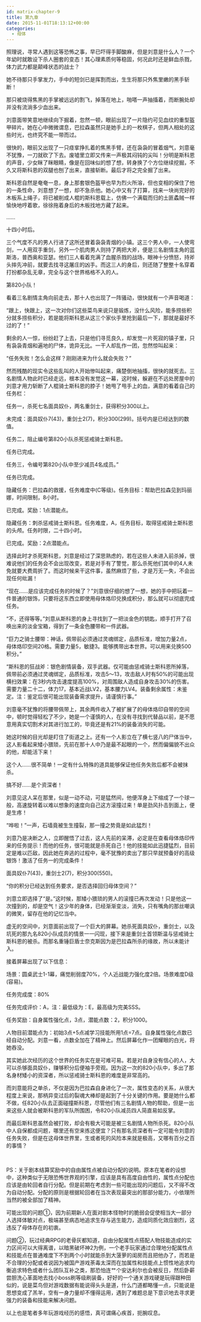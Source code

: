 ```yaml
---
id: matrix-chapter-9
title: 第九章
date: 2015-11-01T18:13:12+00:00
categories:
  - 母体
---
```

照理说，寻常人遇到这等恐怖之事，早已吓得手脚酸麻，但是刘意是什么人？一个年幼时就敢设下杀人圈套的变态！其心理素质何等稳固，何况此时还是鲜血杀戮，体力武力都是颠峰状态的战士？

她不待那只手掌发力，手中的短剑已是挥割而出，生生将那只外焦里嫩的黑手斩断！

那只被烧得焦黑的手掌被远远的割飞，掉落在地上，啪嗒一声抽搐着，而断腕处却并没有流淌多少血出来。

刘意面带笑意地继续向下掘着，忽然一顿，眼前出现了一片隐约可见血纹的重型盔甲碎片。她在心中微微谓息，巴拉森虽然只是她手上的一枚棋子，但两人相处的这些时光，也终究不能一带而过。

很快的，眼前又出现了一只痉挛挣扎着的焦黑手臂，还在袅袅的冒着烟气，刘意毫不犹豫，一刀就砍了下去。废墟里立即又传来一声极其闷钝的尖叫！分明是斯科恩的声音，少女眯了眯眼睛，像是在回味似的想了想，转身换了个方位继续挖掘，不久又将斯科恩的双腿也刨了出来，直接斩断。最后才将之完全掘了出来。

斯科恩自然是奄奄一息，身上那套银色盔甲也早为烈火所溶，但也变相的保住了他的一条性命，刘意想了一想，却不急杀他。她心中又有了打算，找来一块尚完好的木板系上绳子，将已被削成人棍的斯科恩载上，仿佛一个满载而归的土匪蟊贼一样愉快地哼着歌，徐徐拖着身后的木板找地方藏了起来。

……

十四小时后。

三个气度不凡的男人行进了这所还冒着袅袅青烟的小镇。这三个男人中，一人使弯剑，一人用双手重剑，另外一个肌肉男人则持了两把大斧，便是三名剧情主角的蓝斯洛，普西奥和亚瑟。他们三人看着充满了血腥杀戮的战场，眼神十分愤怒，持斧头摔先冲前，就要去找寻这屠庄的凶手。而这三人的身后，则还随了整整十名穿着打扮都杂乱无章，完全与这个世界格格不入的人。

第820小队！

看着三名剧情主角向前走去，那十人也出现了一阵骚动，很快就有一个声音喝道：

“跟上，快跟上，这一次对你们这些菜鸟来说只是锻炼，没什么风险，能多捞些积分就多捞些积分，若是能将斯科恩从这三个家伙手里抢到最后一下，那就是最好不过的了！”

剩余的人一惊，纷纷赶了上去，只是他们寻觅良久，却发觉一片死寂的镇子里，只有袅袅青烟和遍地的尸体，诡异无比。一干人却乱作一团，忽然惊叫起来：

“任务失败！怎么会这样？刚刚进来为什么就会失败？”

然而残酷的现实令这些乱叫的人开始惨叫起来，痛楚倒地抽搐，很快的就死去。三名剧情人物此时已经走远，根本没有发觉这一幕，这时候，躲避在不远处房屋中的刘意才用力斩断了人棍骑士斯科恩的脖子！她甩了甩手上的血，满意的看着自己的任务栏：

任务一，杀死七名面具奴仆，两名重剑士，获得积分300以上。

未完成：面具奴仆7(43)，重剑士2(7)，积分300(299)。括号内是已经达到的数值。

任务二，阻止编号第820小队杀死惩戒骑士斯科恩。

任务已完成。

任务三，令编号第820小队中至少减员4名成员。”

任务已完成。

隐藏任务：巴拉森的救援，任务难度中(C等级)。任务目标：帮助巴拉森见到玛丽娜，时间限制，8小时。

已完成。奖励：1点潜能点。

隐藏任务：刺杀惩戒骑士斯科恩。任务难度，A，任务目标，取得惩戒骑士斯科恩的头颅。任务时限，二十四小时。

已完成。奖励：2点潜能点。

选择此时才杀死斯科恩，刘意是经过了深思熟虑的，若在这些人未进入前杀掉，很难说他们的任务会不会出现改变，若是对手有了警觉，那么杀死他们其中的4人未免就要大费周折了。而这时候来干这件事，虽然麻烦了些，才是万无一失，不会出现任何纰漏！

“现在……是应该完成任务的时候了？”刘意很仔细的想了一想，她的手中把玩着一件普通的银饰，只要将这东西立即使用母体烙印兑换成积分，那么就可以彻底完成任务。

“不，还得等等。”刘意从斯科恩的身上寻找到了一把淡金色的钥匙，顺手打开了召唤出来的淡金宝箱，得到了一条金色腰带和一件武器。

“巨力之骑士腰带：神话，佩带前必须通过灵魂绑定，品质标准，增加力量2点，母体烙印空间20格。需要力量5，敏捷3。能够携带出本世界。可以用来兑换500积分。”

“斯科恩的狂战斧：银色剧情装备，双手武器。仅可能由惩戒骑士斯科恩所掉落，佩带前必须通过灵魂绑定，品质标准，攻击5～13，攻击敌人时有50%的可能出现横扫效果：在3秒内攻击速度提高100%，对周围敌人造成自身攻击30%的伤害。需要力量二十二，体力17，基本近战LV2，基本腰力LV4。装备剩余属性：未鉴定。注：鉴定后很可能出现装备需求提升，请谨慎行事。”

刘意毫不犹豫的将腰带佩带上，其余两件收入了被扩展了的母体烙印自带的空间中，顿时觉得轻松了不少，她是一个谨慎的人，在没有寻找到代替品以前，是不愿意用真实切割术对其进行加工的，毕竟还是有21%的装备消失的可能。

她这时候的目光却是盯住了街道之上。还有一个人影立在了横七竖八的尸体当中，这人影看起来矮小猥琐，先前在那十人中乃是最不起眼的一个，然而偏偏貌不出众的他，却能活下来！

这个人……很不简单！一定有什么特殊的道具能够保证他任务失败后都不会被抹杀。

搞不好……是个资深者！

刘意见这人呆在那里，似是一动不动，可是猛然间，他便浑身上下缩成了一个球一般，高速旋转着以难以想象的速度向自己这方滚撞过来！单是劲风扑击到面上，便是生疼！

“哗啦！”一声，石墙竟被生生撞裂，那一撞之势竟是如此猛烈！

刘意乃是决断之人，立即醒悟了过去，这人先前的呆滞，必定是在查看母体烙印传来的任务提示！而他的任务，很可能就是杀死自己！他的技能如此迅捷猛烈，目前定是难以匹敌，因此她在奔逃的过程中，毫不犹豫的卖出了那只早就预备好的高级银饰！激活了任务一的完成条件！

面具奴仆7(43)，重剑士2(7)，积分300(550)。

“你的积分已经达到任务要求，是否选择回归母体空间？”

刘意立即选择了“是。”这时候，那矮小猥琐的男人的滚撞已再次发动！只是他这一次撞到的，却是空气！这少年的身体，已经渐渐变淡，消失，只有嘴角的那丝嘲讽的微笑，留存在他的记忆当中。

虚无的空间中，刘意面前出现了一个巨大的屏幕。她杀死面具奴仆，重剑士，以及坑死的那九名820小队成员的情景一一闪现，接下来是重剑士首领斯温与惩戒骑士斯科恩的被杀。而那名重锤巨盾士奈克斯因为是巴拉森所杀的缘故，所以未能计入。

接着屏幕出现了以下信息：

场景：圆桌武士1-1幕，痛觉削弱度70%，个人近战能力强化度2倍。场景难度D级(容易)。

任务完成度：80%

任务完成评价：A，注：最低级为：E，最高级为完美SSS。

任务奖励：自身属性强化点，3点，潜能点数：2，积分1000。

人物目前潜能点为：初始3点+5点减学习技能所用1点=7点。自身属性强化点数已经自动分配。刘意一看，点数全加在了精神上。然后屏幕化作一团耀眼的白光，将她吞没。

其实她此次经历的这个世界的任务实在是可难可易。若是对自身没有信心的人，大可以杀够面具奴仆，赚够积分后便袖手旁观。因为这一次的820小队中，多出了那名身材矮小的资深者，所以惩戒骑士斯科恩的难度是非常高的。

而刘意能将之单杀，不仅是因为巴拉森自身进化了一次，属性变态的关系，从很大程度上来说，那柄异变过后的裂魂大棒却是起到了十分关键的作用。要是她什么都不做，任820小队去正面碰撞斯科恩，尽管他们有三名剧情人物的帮助，但是一出来这些人就会被斯科恩的军队所围困，令820小队减员四人简直易如反掌。

而最后斯科恩虽然会被打败，却会有极大可能是被三名剧情人物所杀死。820小队中人自保都成问题，哪里还有空来拣这便宜？只有那名资深者有一定可能令刘意的任务失败，但是在这母体世界里，生或者死的风险本来就是极高，又哪有百分之百的事情？

&nbsp;

PS：关于剧本结算奖励中的自由属性点被自动分配的说明。原本在笔者的设想中，这种类似于无限恐怖世界观的引擎，应该是具有高度自由性的，属性点分配也应该是由轮回者自行分配。但是前期在考虑到一些可能出现的问题后，又不得不改为自动分配。分配的原则是根据轮回者在当次表现最突出的那部分能力，小依理所当然的被全部加了精神。

可能出现的问题①，因为前期新人在面对剧本怪物时的脆弱会促使相当大一部分人选择体敏对点，极端甚至病态地追求生存与逃生能力，造成同质化效应剧烈，这违反了母体存在的初衷。

问题②，玩过经典RPG的老骨灰都知道，自由分配属性点搭配人物技能造成的实力区间可以大得离谱，以暗黑破坏神2为例，一个老手玩家通过合理地分配属性点和技能点在普通难度下不到两个小时就能杀到大菠萝的闺房而且把他办了，而若是不合理的分配或者说因为被国产游戏荼毒太深而在加属性和技能点上惯性地追求均衡追求特色或者什么团队互补之类，那恐怕连艹个安达利尔也会被反日，然后卧薪尝胆洗心革面地去找小boss刷等级刷装备，好好的一个通关游戏硬是玩得跟种田似的，说是菜鸟但对游戏数据有能说得头头是道，什么门道都略懂一点，只能说是思想变成了羔羊，空有一身力量却不懂得运用，遇到了难题总是下意识地去寻求更强力的装备和技能来解决问题。

以上也是笔者多年玩游戏经历的感悟，真可谓痛心疾首，扼腕叹息。
